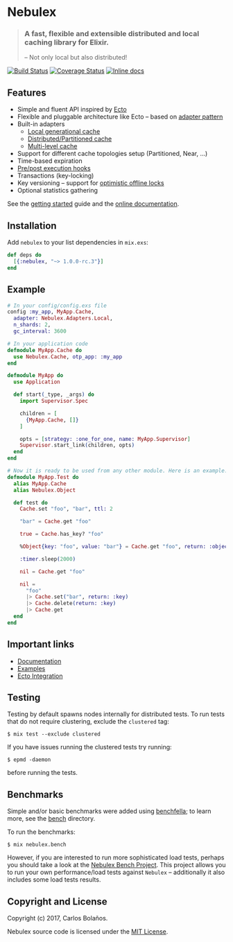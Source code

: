 # Nebulex
> ### A fast, flexible and extensible distributed and local caching library for Elixir.
> – Not only local but also distributed!

[![Build Status](https://travis-ci.org/cabol/nebulex.svg?branch=master)](https://travis-ci.org/cabol/nebulex)
[![Coverage Status](https://coveralls.io/repos/github/cabol/nebulex/badge.svg?branch=master)](https://coveralls.io/github/cabol/nebulex?branch=master)
[![Inline docs](http://inch-ci.org/github/cabol/nebulex.svg)](http://inch-ci.org/github/cabol/nebulex)

## Features

* Simple and fluent API inspired by [Ecto](https://github.com/elixir-ecto/ecto)
* Flexible and pluggable architecture like Ecto – based on [adapter pattern](https://en.wikipedia.org/wiki/Adapter_pattern)
* Built-in adapters
  - [Local generational cache](http://hexdocs.pm/nebulex/Nebulex.Adapters.Local.html)
  - [Distributed/Partitioned cache](http://hexdocs.pm/nebulex/Nebulex.Adapters.Dist.html)
  - [Multi-level cache](http://hexdocs.pm/nebulex/Nebulex.Adapters.Multilevel.html)
* Support for different cache topologies setup (Partitioned, Near, ...)
* Time-based expiration
* [Pre/post execution hooks](http://hexdocs.pm/nebulex/hooks.html)
* Transactions (key-locking)
* Key versioning – support for [optimistic offline locks](https://martinfowler.com/eaaCatalog/optimisticOfflineLock.html)
* Optional statistics gathering

See the [getting started](http://hexdocs.pm/nebulex/getting-started.html) guide
and the [online documentation](http://hexdocs.pm/nebulex/Nebulex.html).

## Installation

Add `nebulex` to your list dependencies in `mix.exs`:

```elixir
def deps do
  [{:nebulex, "~> 1.0.0-rc.3"}]
end
```

## Example

```elixir
# In your config/config.exs file
config :my_app, MyApp.Cache,
  adapter: Nebulex.Adapters.Local,
  n_shards: 2,
  gc_interval: 3600

# In your application code
defmodule MyApp.Cache do
  use Nebulex.Cache, otp_app: :my_app
end

defmodule MyApp do
  use Application

  def start(_type, _args) do
    import Supervisor.Spec

    children = [
      {MyApp.Cache, []}
    ]

    opts = [strategy: :one_for_one, name: MyApp.Supervisor]
    Supervisor.start_link(children, opts)
  end
end

# Now it is ready to be used from any other module. Here is an example:
defmodule MyApp.Test do
  alias MyApp.Cache
  alias Nebulex.Object

  def test do
    Cache.set "foo", "bar", ttl: 2

    "bar" = Cache.get "foo"

    true = Cache.has_key? "foo"

    %Object{key: "foo", value: "bar"} = Cache.get "foo", return: :object

    :timer.sleep(2000)

    nil = Cache.get "foo"

    nil =
      "foo"
      |> Cache.set("bar", return: :key)
      |> Cache.delete(return: :key)
      |> Cache.get
  end
end
```

## Important links

 * [Documentation](http://hexdocs.pm/nebulex/Nebulex.html)
 * [Examples](https://github.com/cabol/nebulex_examples)
 * [Ecto Integration](https://github.com/cabol/nebulex_ecto)

## Testing

Testing by default spawns nodes internally for distributed tests.
To run tests that do not require clustering, exclude  the `clustered` tag:

```shell
$ mix test --exclude clustered
```

If you have issues running the clustered tests try running:

```shell
$ epmd -daemon
```

before running the tests.

## Benchmarks

Simple and/or basic benchmarks were added using [benchfella](https://github.com/alco/benchfella);
to learn more, see the [bench](./bench) directory.

To run the benchmarks:

```
$ mix nebulex.bench
```

However, if you are interested to run more sophisticated load tests, perhaps you
should take a look at the [Nebulex Bench Project](https://github.com/cabol/nebulex_examples/tree/master/nebulex_bench).
This project allows you to run your own performance/load tests against
`Nebulex` – additionally it also includes some load tests results.

## Copyright and License

Copyright (c) 2017, Carlos Bolaños.

Nebulex source code is licensed under the [MIT License](LICENSE).
